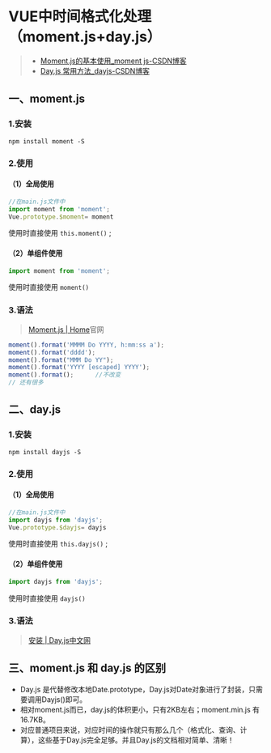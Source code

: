 # VUE中时间格式化处理（moment.js+day.js）
> - [Moment.js的基本使用_moment js-CSDN博客](https://blog.csdn.net/xm1037782843/article/details/127814378?ops_request_misc=%257B%2522request%255Fid%2522%253A%25229b7425066c9f36bf3ae7b2a0812923cc%2522%252C%2522scm%2522%253A%252220140713.130102334..%2522%257D&request_id=9b7425066c9f36bf3ae7b2a0812923cc&biz_id=0&utm_medium=distribute.pc_search_result.none-task-blog-2~all~top_positive~default-1-127814378-null-null.142^v102^pc_search_result_base8&utm_term=moment.js&spm=1018.2226.3001.4187)
> - [Day.js 常用方法_dayjs-CSDN博客](https://blog.csdn.net/halo1416/article/details/124298324?ops_request_misc=%257B%2522request%255Fid%2522%253A%2522f4e7cbbcddbc1bf56a37e26f1f65435d%2522%252C%2522scm%2522%253A%252220140713.130102334..%2522%257D&request_id=f4e7cbbcddbc1bf56a37e26f1f65435d&biz_id=0&utm_medium=distribute.pc_search_result.none-task-blog-2~all~top_positive~default-1-124298324-null-null.142^v102^pc_search_result_base8&utm_term=day.js&spm=1018.2226.3001.4187)

## 一、moment.js
### 1.安装
``npm install moment -S``

### 2.使用
#### （1）全局使用
```javascript
//在main.js文件中
import moment from 'moment';
Vue.prototype.$moment= moment
```
使用时直接使用 `this.moment()` ;
#### （2）单组件使用
```javascript
import moment from 'moment';
```
使用时直接使用 `moment()`
### 3.语法
>[Moment.js | Home](https://momentjs.com/)官网
```js
moment().format('MMMM Do YYYY, h:mm:ss a');
moment().format('dddd');
moment().format("MMM Do YY");
moment().format('YYYY [escaped] YYYY');
moment().format();		//不改变
// 还有很多
```

## 二、day.js
### 1.安装
``npm install dayjs -S``

### 2.使用
#### （1）全局使用
```javascript
//在main.js文件中
import dayjs from 'dayjs';
Vue.prototype.$dayjs= dayjs
```
使用时直接使用 `this.dayjs()` ;
#### （2）单组件使用
```javascript
import dayjs from 'dayjs';
```
使用时直接使用 `dayjs()`
### 3.语法
>[安装 | Day.js中文网](https://dayjs.fenxianglu.cn/category/)


## 三、moment.js 和 day.js 的区别
- Day.js 是代替修改本地Date.prototype，Day.js对Date对象进行了封装，只需要调用Dayjs()即可。
- 相对moment.js而已，day.js的体积更小，只有2KB左右；moment.min.js 有16.7KB。
- 对应普通项目来说，对应时间的操作就只有那么几个（格式化、查询、计算），这些基于Day.js完全足够。并且Day.js的文档相对简单、清晰！
<!--stackedit_data:
eyJoaXN0b3J5IjpbNTkwNjE4NjMwXX0=
-->